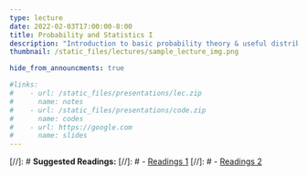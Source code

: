 ```yaml
---
type: lecture
date: 2022-02-03T17:00:00-8:00
title: Probability and Statistics I
description: "Introduction to basic probability theory & useful distributions (normal, binomial, poisson)"
thumbnail: /static_files/lectures/sample_lecture_img.png

hide_from_announcments: true

#links: 
#    - url: /static_files/presentations/lec.zip
#      name: notes
#    - url: /static_files/presentations/code.zip
#      name: codes
#    - url: https://google.com
#      name: slides
---
```

[//]: # **Suggested Readings:**
[//]: # - [Readings 1](http://example.com)
[//]: # - [Readings 2](http://example.com)
